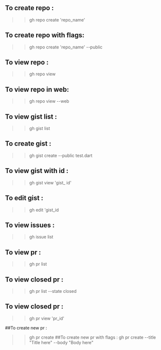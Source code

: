 ## To create repo :     	
>> gh repo create 'repo_name'
## To create repo with flags:	
>> gh repo create 'repo_name' --public
## To view repo :       	
>> gh repo view
## To view repo in web: 	
>> gh repo view --web

## To view gist list : 		
>> gh gist list
## To create gist :		
>> gh gist create --public test.dart
## To view gist with id : 	
>> gh gist view 'gist_	id'
## To edit gist : 		
>> gh edit 'gist_id

## To view issues :		
>> gh issue list
## To view pr :			
>> gh pr list
## To view closed pr :		
>> gh pr list --state closed
## To view closed pr :		
>> gh pr view 'pr_id'

##To create new pr : 		
>> gh pr create 
##To create new pr with flags : 
> gh pr create --title "Title here" --body "Body here"
